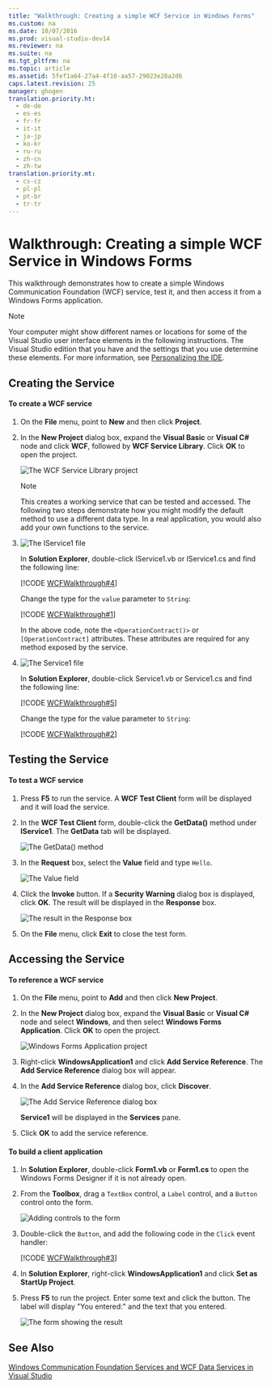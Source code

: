 ```yaml
---
title: "Walkthrough: Creating a simple WCF Service in Windows Forms"
ms.custom: na
ms.date: 10/07/2016
ms.prod: visual-studio-dev14
ms.reviewer: na
ms.suite: na
ms.tgt_pltfrm: na
ms.topic: article
ms.assetid: 5fef1a64-27a4-4f10-aa57-29023e28a2d6
caps.latest.revision: 25
manager: ghogen
translation.priority.ht: 
  - de-de
  - es-es
  - fr-fr
  - it-it
  - ja-jp
  - ko-kr
  - ru-ru
  - zh-cn
  - zh-tw
translation.priority.mt: 
  - cs-cz
  - pl-pl
  - pt-br
  - tr-tr
---
```

# Walkthrough: Creating a simple WCF Service in Windows Forms
This walkthrough demonstrates how to create a simple Windows Communication Foundation (WCF) service, test it, and then access it from a Windows Forms application.  
  
 > [!NOTE]
>  Your computer might show different names or locations for some of the Visual Studio user interface elements in the following instructions. The Visual Studio edition that you have and the settings that you use determine these elements. For more information, see [Personalizing the  IDE](../VS_IDE/Personalizing-the-Visual-Studio-IDE.md).  
  
## Creating the Service  
  
#### To create a WCF service  
  
1.  On the **File** menu, point to **New** and then click **Project**.  
  
2.  In the **New Project** dialog box, expand the **Visual Basic** or **Visual C#** node and click **WCF**, followed by **WCF Service Library**. Click **OK** to open the project.  
  
     ![The WCF Service Library project](../VS_raddata/media/wcf1.PNG "wcf1")  
  
    > [!NOTE]
    >  This creates a working service that can be tested and accessed. The following two steps demonstrate how you might modify the default method to use a different data type. In a real application, you would also add your own functions to the service.  
  
3.  ![The IService1 file](../VS_raddata/media/wcf2.png "wcf2")  
  
     In **Solution Explorer**, double-click IService1.vb or IService1.cs and find the following line:  
  
     [!CODE [WCFWalkthrough#4](../CodeSnippet/VS_Snippets_VBCSharp/wcfwalkthrough#4)]  
  
     Change the type for the `value` parameter to `String`:  
  
     [!CODE [WCFWalkthrough#1](../CodeSnippet/VS_Snippets_VBCSharp/wcfwalkthrough#1)]  
  
     In the above code, note the `<OperationContract()>` or `[OperationContract]` attributes. These attributes are required for any method exposed by the service.  
  
4.  ![The Service1 file](../VS_raddata/media/wcf3.png "wcf3")  
  
     In **Solution Explorer**, double-click Service1.vb or Service1.cs and find the following line:  
  
     [!CODE [WCFWalkthrough#5](../CodeSnippet/VS_Snippets_VBCSharp/wcfwalkthrough#5)]  
  
     Change the type for the value parameter to `String`:  
  
     [!CODE [WCFWalkthrough#2](../CodeSnippet/VS_Snippets_VBCSharp/wcfwalkthrough#2)]  
  
## Testing the Service  
  
#### To test a WCF service  
  
1.  Press **F5** to run the service. A **WCF Test Client** form will be displayed and it will load the service.  
  
2.  In the **WCF Test Client** form, double-click the **GetData()** method under **IService1**. The **GetData** tab will be displayed.  
  
     ![The GetData&#40;&#41; method](../VS_raddata/media/wcf4.png "wcf4")  
  
3.  In the **Request** box, select the **Value** field and type `Hello`.  
  
     ![The Value field](../VS_raddata/media/wcf5.png "wcf5")  
  
4.  Click the **Invoke** button. If a **Security Warning** dialog box is displayed, click **OK**. The result will be displayed in the **Response** box.  
  
     ![The result in the Response box](../VS_raddata/media/wcf6.png "wcf6")  
  
5.  On the **File** menu, click **Exit** to close the test form.  
  
## Accessing the Service  
  
#### To reference a WCF service  
  
1.  On the **File** menu, point to **Add** and then click **New Project**.  
  
2.  In the **New Project** dialog box, expand the **Visual Basic** or **Visual C#** node and select **Windows**, and then select **Windows Forms Application**. Click **OK** to open the project.  
  
     ![Windows Forms Application project](../VS_raddata/media/wcf7.png "wcf7")  
  
3.  Right-click **WindowsApplication1** and click **Add Service Reference**. The **Add Service Reference** dialog box will appear.  
  
4.  In the **Add Service Reference** dialog box, click **Discover**.  
  
     ![The Add Service Reference dialog box](../VS_raddata/media/wcf8.png "wcf8")  
  
     **Service1** will be displayed in the **Services** pane.  
  
5.  Click **OK** to add the service reference.  
  
#### To build a client application  
  
1.  In **Solution Explorer**, double-click **Form1.vb** or **Form1.cs** to open the Windows Forms Designer if it is not already open.  
  
2.  From the **Toolbox**, drag a `TextBox` control, a `Label` control, and a `Button` control onto the form.  
  
     ![Adding controls to the form](../VS_raddata/media/wcf9.png "wcf9")  
  
3.  Double-click the `Button`, and add the following code in the `Click` event handler:  
  
     [!CODE [WCFWalkthrough#3](../CodeSnippet/VS_Snippets_VBCSharp/wcfwalkthrough#3)]  
  
4.  In **Solution Explorer**, right-click **WindowsApplication1** and click **Set as StartUp Project**.  
  
5.  Press **F5** to run the project. Enter some text and click the button. The label will display "You entered:" and the text that you entered.  
  
     ![The form showing the result](../VS_raddata/media/wcf10.png "wcf10")  
  
## See Also  
 [Windows Communication Foundation Services and WCF Data Services in Visual Studio](../VS_raddata/Windows-Communication-Foundation-Services-and-WCF-Data-Services-in-Visual-Studio.md)